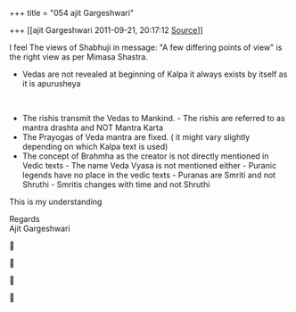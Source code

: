 +++
title = "054 ajit Gargeshwari"

+++
[[ajit Gargeshwari	2011-09-21, 20:17:12 [Source](https://groups.google.com/g/samskrita/c/DnABtLXxkRA)]]



I feel The views of Shabhuji in message: "A few differing points of view" is the right view as per Mimasa Shastra.  
  

-   Vedas are not revealed at beginning of Kalpa it always exists by
    itself as it is apurusheya

&nbsp;

-   The rishis transmit the Vedas to Mankind. -   The rishis are referred to as mantra drashta and NOT Mantra Karta  
-   The Prayogas of Veda mantra are fixed. ( it might vary slightly
    depending on which Kalpa text is used)  
-   The concept of Brahmha as the creator is not directly mentioned in
    Vedic texts -   The name Veda Vyasa is not mentioned either -   Puranic legends have no place in the vedic texts -   Puranas are Smriti and not Shruthi -   Smritis changes with time and not Shruthi

This is my understanding  
  
Regards  
Ajit Gargeshwari  
  
  
  
  
  
  









